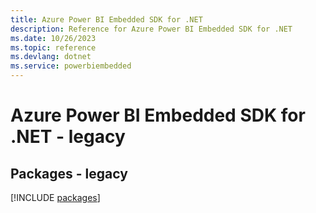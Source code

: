 ```yaml
---
title: Azure Power BI Embedded SDK for .NET
description: Reference for Azure Power BI Embedded SDK for .NET
ms.date: 10/26/2023
ms.topic: reference
ms.devlang: dotnet
ms.service: powerbiembedded
---
```

# Azure Power BI Embedded SDK for .NET - legacy
## Packages - legacy
[!INCLUDE [packages](power-bi-embedded-index.md)]